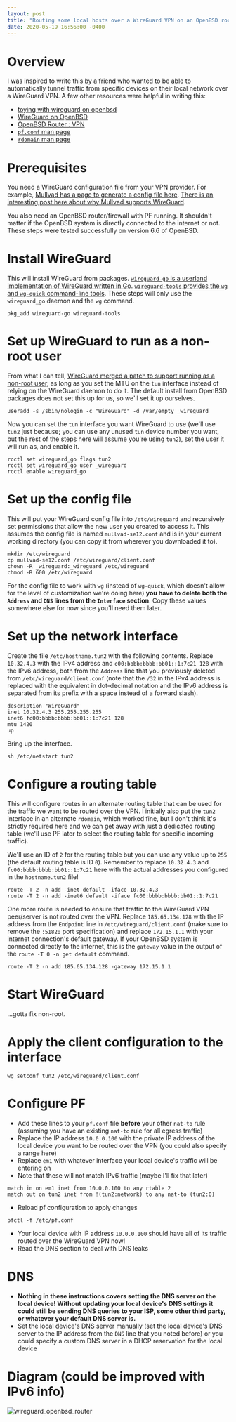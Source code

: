 ```yaml
---
layout: post
title: "Routing some local hosts over a WireGuard VPN on an OpenBSD router"
date: 2020-05-19 16:56:00 -0400
---
```


# Overview

I was inspired to write this by a friend who wanted to be able to automatically tunnel traffic from specific devices on their local network over a WireGuard VPN. A few other resources were helpful in writing this:

* [toying with wireguard on openbsd](https://flak.tedunangst.com/post/toying-with-wireguard-on-openbsd)
* [WireGuard on OpenBSD](https://blog.jasper.la/wireguard-on-openbsd.html)
* [OpenBSD Router : VPN](https://lipidity.com/openbsd/wireguard/)
* [`pf.conf` man page](https://man.openbsd.org/OpenBSD-6.6/pf.conf.5)
* [`rdomain` man page](https://man.openbsd.org/OpenBSD-6.6/rdomain.4)

# Prerequisites

You need a WireGuard configuration file from your VPN provider. For example, [Mullvad has a page to generate a config file here](https://mullvad.net/en/download/wireguard-config/). [There is an interesting post here about why Mullvad supports WireGuard](https://mullvad.net/en/blog/2017/9/27/wireguard-future/).

You also need an OpenBSD router/firewall with PF running. It shouldn't matter if the OpenBSD system is directly connected to the internet or not. These steps were tested successfully on version 6.6 of OpenBSD.

# Install WireGuard

This will install WireGuard from packages. [`wireguard-go` is a userland implementation of WireGuard written in Go](https://git.zx2c4.com/wireguard-go/about/). [`wireguard-tools` provides the `wg` and `wg-quick` command-line tools](https://git.zx2c4.com/wireguard-tools/about/). These steps will only use the `wireguard_go` daemon and the `wg` command.

```
pkg_add wireguard-go wireguard-tools
```

# Set up WireGuard to run as a non-root user

From what I can tell, [WireGuard merged a patch to support running as a non-root user](https://lists.zx2c4.com/pipermail/wireguard/2019-July/004308.html), as long as you set the MTU on the `tun` interface instead of relying on the WireGuard daemon to do it. The default install from OpenBSD packages does not set this up for us, so we'll set it up ourselves.

```
useradd -s /sbin/nologin -c "WireGuard" -d /var/empty _wireguard
```

Now you can set the `tun` interface you want WireGuard to use (we'll use `tun2` just because; you can use any unused `tun` device number you want, but the rest of the steps here will assume you're using `tun2`), set the user it will run as, and enable it.

```
rcctl set wireguard_go flags tun2
rcctl set wireguard_go user _wireguard
rcctl enable wireguard_go
```

# Set up the config file

This will put your WireGuard config file into `/etc/wireguard` and recursively set permissions that allow the new user you created to access it. This assumes the config file is named `mullvad-se12.conf` and is in your current working directory (you can copy it from wherever you downloaded it to).

```
mkdir /etc/wireguard
cp mullvad-se12.conf /etc/wireguard/client.conf
chown -R _wireguard:_wireguard /etc/wireguard
chmod -R 600 /etc/wireguard
```

For the config file to work with `wg` (instead of `wg-quick`, which doesn't allow for the level of customization we're doing here) **you have to delete both the `Address` and `DNS` lines from the `Interface` section**. Copy these values somewhere else for now since you'll need them later.

# Set up the network interface

Create the file `/etc/hostname.tun2` with the following contents. Replace `10.32.4.3` with the IPv4 address and `c00:bbbb:bbbb:bb01::1:7c21 128` with the IPv6 address, both from the `Address` line that you previously deleted from `/etc/wireguard/client.conf` (note that the `/32` in the IPv4 address is replaced with the equivalent in dot-decimal notation and the IPv6 address is separated from its prefix with a space instead of a forward slash).

```
description "WireGuard"
inet 10.32.4.3 255.255.255.255
inet6 fc00:bbbb:bbbb:bb01::1:7c21 128
mtu 1420
up
```

Bring up the interface.

```
sh /etc/netstart tun2
```

# Configure a routing table

This will configure routes in an alternate routing table that can be used for the traffic we want to be routed over the VPN. I initially also put the `tun2` interface in an alternate `rdomain`, which worked fine, but I don't think it's strictly required here and we can get away with just a dedicated routing table (we'll use PF later to select the routing table for specific incoming traffic).

We'll use an ID of `2` for the routing table but you can use any value up to `255` (the default routing table is ID `0`). Remember to replace `10.32.4.3` and `fc00:bbbb:bbbb:bb01::1:7c21` here with the actual addresses you configured in the `hostname.tun2` file!

```
route -T 2 -n add -inet default -iface 10.32.4.3
route -T 2 -n add -inet6 default -iface fc00:bbbb:bbbb:bb01::1:7c21
```

One more route is needed to ensure that traffic to the WireGuard VPN peer/server is not routed over the VPN. Replace `185.65.134.128` with the IP address from the `Endpoint` line in `/etc/wireguard/client.conf` (make sure to remove the `:51820` port specification) and replace `172.15.1.1` with your internet connection's default gateway. If your OpenBSD system is connected directly to the internet, this is the `gateway` value in the output of the `route -T 0 -n get default` command.

```
route -T 2 -n add 185.65.134.128 -gateway 172.15.1.1
```

# Start WireGuard

...gotta fix non-root.

# Apply the client configuration to the interface

```
wg setconf tun2 /etc/wireguard/client.conf
```

# Configure PF

* Add these lines to your `pf.conf` file **before** your other `nat-to` rule (assuming you have an existing `nat-to` rule for all egress traffic)
* Replace the IP address `10.0.0.100` with the private IP address of the local device you want to be routed over the VPN (you could also specify a range here)
* Replace `em1` with whatever interface your local device's traffic will be entering on
* Note that these will not match IPv6 traffic (maybe I'll fix that later)

```
match in on em1 inet from 10.0.0.100 to any rtable 2
match out on tun2 inet from !(tun2:network) to any nat-to (tun2:0)
```

* Reload pf configuration to apply changes

```
pfctl -f /etc/pf.conf
```

* Your local device with IP address `10.0.0.100` should have all of its traffic routed over the WireGuard VPN now!
* Read the DNS section to deal with DNS leaks

# DNS

* **Nothing in these instructions covers setting the DNS server on the local device! Without updating your local device's DNS settings it could still be sending DNS queries to your ISP, some other third party, or whatever your default DNS server is.**
* Set the local device's DNS server manually (set the local device's DNS server to the IP address from the `DNS` line that you noted before) or you could specify a custom DNS server in a DHCP reservation for the local device

# Diagram (could be improved with IPv6 info)

![wireguard_openbsd_router](https://user-images.githubusercontent.com/35312055/77459122-226add80-6df7-11ea-9899-b6863956636b.png)
